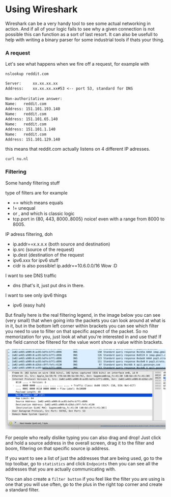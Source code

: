 # Using Wireshark

Wireshark can be a very handy tool to see some actual networking in action. And if all of your logic fails to see why a given connection is not possible this can function as a sort of last resort. It can also be usefull to help with writing a binary parser for some industrial tools if thats your thing. 

### A request

Let's see what happens when we fire off a request, for example with 

```shell
nslookup reddit.com
```

```text
Server:		xx.xx.xx.xx
Address:	xx.xx.xx.xx#53 <-- port 53, standard for DNS

Non-authoritative answer:
Name:	reddit.com
Address: 151.101.193.140
Name:	reddit.com
Address: 151.101.65.140
Name:	reddit.com
Address: 151.101.1.140
Name:	reddit.com
Address: 151.101.129.140
```
this means that reddit.com actually listens on 4 different IP adresses. 


```shell
curl nu.nl
```

### Filtering

Some handy filtering stuff

type of filters are for example
- == which means equals
- != unequal
- or , and which is classic logic 
- tcp.port in {80, 443, 8000..8005} noice! even with a range from 8000 to 8005.  

IP adress filtering, doh
- ip.addr==x.x.x.x (both source and destination)
- ip.src (source of the request)
- ip.dest (destination of the request
- ipv6.xxx for ipv6 stuff 
- cidr is also possible! ip.addr==10.6.0.0/16 Wow :D

I want to see DNS traffic

- dns (that's it, just put dns in there. 

I want to see only ipv6 things

- ipv6 (easy huh)


But finally here is the real filtering legend, in the image below you can see (very small) that when going into the packets you can look around at what is in it, but in the bottom left corner within brackets you can see which filter you need to use to filter on that specific aspect of the packet. So no memorization for you, just look at what you're interested in and use that! If the field cannot be filtered for the value wont show a value within brackets. 

![filter-helper](./WireShark-filter-helper.png)

For people who really dislike typing you can also drag and drop! Just click and hold a source address in the overall screen, drag it to the filter and boom, filtering on that specific source ip address. 

If you want to see a list of just the addresses that are being used, go to the top toolbar, go to `statistics` and click `Endpoints` then you can see all the addresses that you are actually communicating with. 

You can also create a `filter button` if you feel like the filter you are using is one that you will use often, go to the plus in the right top corner and create a standard filter. 


